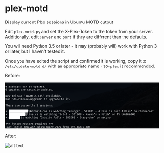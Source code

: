 # plex-motd
Display current Plex sessions in Ubuntu MOTD output

Edit `plex-motd.py` and set the X-Plex-Token to the token from your server.
Additionally, edit `server` and `port` if they are different than the defaults.

You will need Python 3.5 or later - it may (probably will) work with Python 3 or later, but I haven't tested it.

Once you have edited the script and confirmed it is working, copy it to `/etc/update-motd.d/` with an appropriate name - `95-plex` is recommended.

Before:

![alt text](https://raw.githubusercontent.com/mveinot/plex-motd/master/README/plex-motd.png)

After:

![alt text](https://raw.githubusercontent.com/ejach/plex-motd/patch-1/README/1.png)
